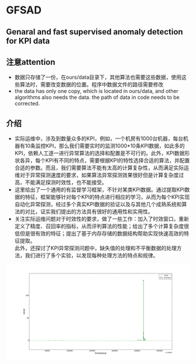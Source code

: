 # GFSAD 
## Genaral and fast supervised anomaly detection for KPI data
## 注意attention <br>
* 数据只存储了一份，在ours/data目录下，其他算法也需要这些数据，使用这些算法时，需要改变数据的位置。程序中数据文件的路径需要修改 <br>
* the data has only one copy, which is located in ours/data, and other algorithms also needs the data. the path of data in code needs to be corrected.<br>
## 介绍<br>
* 实际运维中，涉及到数量众多的KPI，例如，一个机房有1000台机器，每台机器有10条监控KPI，那么我们需要实时的监测1000*10条KPI数据，如此多的KPI，依赖人工逐一进行异常算法的选择和配置是不可行的。此外，KPI数据形状各异，每个KPI有不同的特点，需要根据KPI的特性选择合适的算法，并配置合适的参数。而且，我们需要算法不能有太高的计算复杂性，从而满足实际运维对于异常探测速度的要求，如果算法异常探测效果很好但是计算复杂度过高，不能满足探测时效性，也不能接受。
* 这里给出了一个通用的有监督学习框架，不针对某类KPI数据。通过提取KPI数据的特征，框架能够针对每个KPI的特点进行相应的学习，从而为每个KPI实现自动化异常探测，经过多个真实KPI数据的验证以及与其他几个成熟系统和算法的对比，证实我们提出的方法具有很好的通用性和实用性。<br>
* 关注实际运维问题对于时效性的要求，做了一些工作：加入了时效窗口，重新定义了精度、召回率的指标，从而评判算法的性能；给出了多个计算复杂度很低但是很有效的特征；提出了基于内存存储的数据结构帮助实现快速高效的特征提取。<br>
此外，还探讨了KPI异常探测问题中，缺失值的处理和不平衡数据的处理方法，我们进行了多个实验，以发现每种处理方法的特点和规律。<br>

![平稳型KPI](https://github.com/DawnsonLi/GFSAD/blob/master/pic/stable.png)
